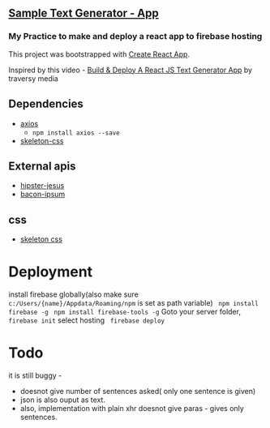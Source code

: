 
## [Sample Text Generator - App](https://react-text-generator.firebaseapp.com/)
### My Practice to make and deploy a react app to firebase hosting

This project was bootstrapped with [Create React App](https://github.com/facebookincubator/create-react-app).

Inspired by this video - [Build & Deploy A React JS Text Generator App](https://youtu.be/yU5DYccb77A) by traversy media
## Dependencies
- [axios](https://github.com/axios/axios)
  - ```npm install axios --save```
- [skeleton-css](http://getskeleton.com/)

## External apis
- [hipster-jesus](http://hipsterjesus.com/)
- [bacon-ipsum](https://baconipsum.com/)
## css
- [skeleton css](http://getskeleton.com/)

# Deployment
install firebase globally(also make sure ``` c:/Users/{name}/Appdata/Roaming/npm ``` is set as path variable)
``` npm install firebase -g```
``` npm install firebase-tools -g```
Goto your server folder,
``` firebase init```
select hosting
``` firebase deploy```

# Todo
 it is still buggy -
 - doesnot give number of sentences asked( only one sentence is given)
 - json is also ouput as text.
 - also, implementation with plain xhr doesnot give paras - gives only sentences.
